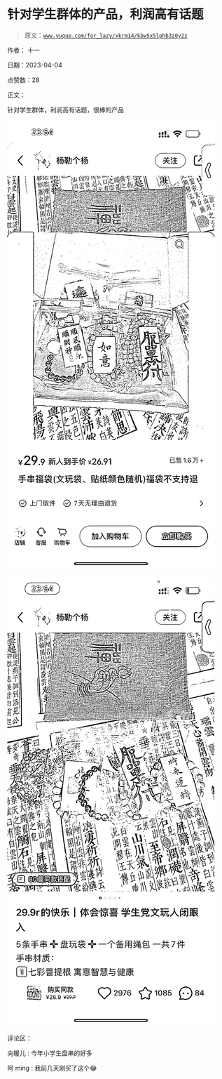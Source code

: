 # 针对学生群体的产品，利润高有话题

> 原文：[`www.yuque.com/for_lazy/xkrm14/kbw5x5lphb3z0y2z`](https://www.yuque.com/for_lazy/xkrm14/kbw5x5lphb3z0y2z)

作者： 十一

日期：2023-04-04

点赞数：28

正文：

针对学生群体，利润高有话题，很棒的产品

![](img/5b9b7f6cbed0825d94e38c621e5b53b1.png)

![](img/9b3647402356ca8098115461e2fd5ece.png)

评论区：

向暖儿 : 今年小学生盘串的好多

阿 ming : 我前几天刚买了这个😂

